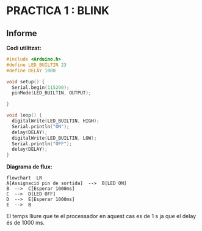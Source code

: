 # PRACTICA 1  :  BLINK

## Informe


**Codi utilitzat:**

```c
#include <Arduino.h>
#define LED_BUILTIN 23
#define DELAY 1000

void setup() {
  Serial.begin(115200);
  pinMode(LED_BUILTIN, OUTPUT);

}

void loop() {
  digitalWrite(LED_BUILTIN, HIGH);
  Serial.println("ON");
  delay(DELAY);
  digitalWrite(LED_BUILTIN, LOW);
  Serial.println("OFF");
  delay(DELAY);
}
```

**Diagrama de flux:**

```mermaid
flowchart  LR
A[Assignació pin de sortida]  -->  B[LED ON]
B  -->  C[Esperar 1000ms]
C  -->  D[LED OFF]
D  -->  E[Esperar 1000ms]
E  -->  B
```
El temps lliure que te el processador en aquest cas es de 1 s ja que el delay és de 1000 ms.
